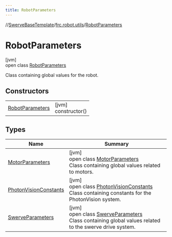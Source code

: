 ```yaml
---
title: RobotParameters
---
```

//[SwerveBaseTemplate](../../../index.html)/[frc.robot.utils](../index.html)/[RobotParameters](index.html)



# RobotParameters



[jvm]\
open class [RobotParameters](index.html)

Class containing global values for the robot.



## Constructors


| | |
|---|---|
| [RobotParameters](-robot-parameters.html) | [jvm]<br>constructor() |


## Types


| Name | Summary |
|---|---|
| [MotorParameters](-motor-parameters/index.html) | [jvm]<br>open class [MotorParameters](-motor-parameters/index.html)<br>Class containing global values related to motors. |
| [PhotonVisionConstants](-photon-vision-constants/index.html) | [jvm]<br>open class [PhotonVisionConstants](-photon-vision-constants/index.html)<br>Class containing constants for the PhotonVision system. |
| [SwerveParameters](-swerve-parameters/index.html) | [jvm]<br>open class [SwerveParameters](-swerve-parameters/index.html)<br>Class containing global values related to the swerve drive system. |

